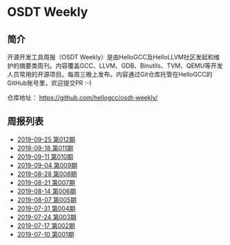 # OSDT Weekly

## 简介

开源开发工具周报（OSDT Weekly）是由HelloGCC及HelloLLVM社区发起和维护的摘要类周刊。内容覆盖GCC、LLVM、GDB、Binutils、TVM、QEMU等开发人员常用的开源项目。每周三晚上发布。内容通过Git仓库托管在HelloGCC的GitHub账号里，欢迎提交PR :-)

仓库地址： https://github.com/hellogcc/osdt-weekly/

## 周报列表

- [2019-09-25 第012期](weekly/2019-09-25.md)
- [2019-09-18 第011期](weekly/2019-09-18.md)
- [2019-09-11 第010期](weekly/2019-09-11.md)
- [2019-09-04 第009期](weekly/2019-09-04.md)
- [2019-08-28 第008期](weekly/2019-08-28.md)
- [2019-08-21 第007期](weekly/2019-08-21.md)
- [2019-08-14 第006期](weekly/2019-08-14.md)
- [2019-08-07 第005期](weekly/2019-08-07.md)
- [2019-07-31 第004期](weekly/2019-07-31.md)
- [2019-07-24 第003期](weekly/2019-07-24.md)
- [2019-07-17 第002期](weekly/2019-07-17.md)
- [2019-07-10 第001期](weekly/2019-07-10.md)
